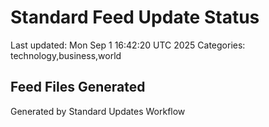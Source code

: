 # Standard Feed Update Status
Last updated: Mon Sep  1 16:42:20 UTC 2025
Categories: technology,business,world

## Feed Files Generated

Generated by Standard Updates Workflow
